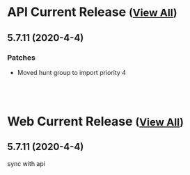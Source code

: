 
# API Current Release <small>([View All](/API.md))</small>
## 5.7.11 (2020-4-4)
### Patches 

- Moved hunt group to import priority 4

<br><br>
# Web Current Release <small>([View All](/Web.md))</small>
## 5.7.11 (2020-4-4)
sync with api

  